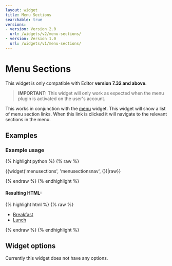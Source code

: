 ```yaml
---
layout: widget
title: Menu Sections
searchable: true
versions:
- version: Version 2.0
  url: /widgets/v2/menu-sections/
- version: Version 1.0
  url: /widgets/v1/menu-sections/
---
```


# Menu Sections

This widget is only compatible with Editor **version 7.32 and above**.

> **IMPORTANT:** This widget will only work as expected when the menu plugin is activated on the user's account.

This works in conjunction with the [menu](/widgets/v2/menu/) widget. This widget will show a list of menu section links. When this link is clicked it will navigate to the relevant sections in the menu.

## Examples

### Example usage

{% highlight python %}
{% raw %}

{{widget('menusections', 'menusectionsnav', {})|raw}}

{% endraw %}
{% endhighlight %}

#### Resulting HTML:

{% highlight html %}
{% raw %}

<div id="page-zones__main-widgets__menusectionsWidget" data-name="menusections" class="widget  widget--zone-widget">
  <div class="bk-menusections  menusections  widget__menusections">
    <nav class="menusections-body  menusections__navigation-body">
      <ul class="menusections-list  menusections__navigation-list  js-menu-section-list">
        <li class="menusections-item  menusections__menusections-item">
          <a class="menu-item-name  menusections__item-name" href="#menu-section-373">Breakfast</a>
        </li>
        <li class="menusections-item  menusections__menusections-item">
          <a class="menu-item-name  menusections__item-name" href="#menu-section-374">Lunch</a>
        </li>
      </ul>
    </nav>
  </div>
</div>

{% endraw %}
{% endhighlight %}

## Widget options

Currently this widget does not have any options.
